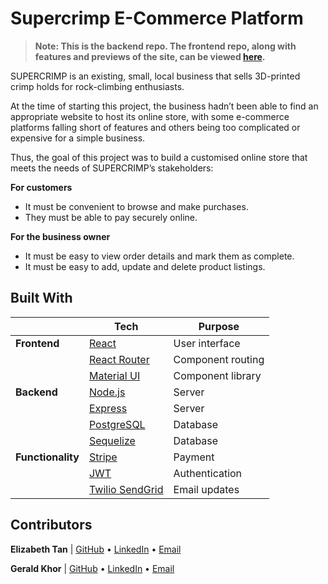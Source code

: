 # Supercrimp E-Commerce Platform

> **Note: This is the backend repo. The frontend repo, along with features and previews of the site, can be viewed [here](https://github.com/gcskhor/supercrimp-store-frontend).**

SUPERCRIMP is an existing, small, local business that sells 3D-printed crimp holds for rock-climbing enthusiasts.

At the time of starting this project, the business hadn’t been able to find an appropriate website to host its online store, with some e-commerce platforms falling short of features and others being too complicated or expensive for a simple business.

Thus, the goal of this project was to build a customised online store that meets the needs of SUPERCRIMP’s stakeholders:

**For customers**

- It must be convenient to browse and make purchases.
- They must be able to pay securely online.

**For the business owner**

- It must be easy to view order details and mark them as complete.
- It must be easy to add, update and delete product listings.

## Built With

|                    | Tech                                                       | Purpose           |
| ------------------ | ---------------------------------------------------------- | ----------------- |
| **Frontend**       | [React](https://github.com/facebook/react/)                | User interface    |
|                    | [React Router](https://github.com/remix-run/react-router)  | Component routing |
|                    | [Material UI](https://github.com/mui/material-ui)          | Component library |
| **Backend**        | [Node.js](https://github.com/nodejs/node)                  | Server            |
|                    | [Express](https://github.com/expressjs/express)            | Server            |
|                    | [PostgreSQL](https://www.postgresql.org/)                  | Database          |
|                    | [Sequelize](https://sequelize.org/)                        | Database          |
| **Functionality**  | [Stripe](https://stripe.com/docs)                          | Payment           |
|                    | [JWT](https://jwt.io/)                                     | Authentication    |
|                    | [Twilio SendGrid](https://docs.sendgrid.com/)              | Email updates     |

## Contributors

**Elizabeth Tan** | [GitHub](https://github.com/liztanyl/) • [LinkedIn](https://www.linkedin.com/in/elizabethtanyulin/) • [Email](mailto:elizabeth.tanyulin@gmail.com)

**Gerald Khor** | [GitHub](https://github.com/gcskhor/) • [LinkedIn](https://www.linkedin.com/in/gerald-khor/) • [Email](mailto:gcskhor@yahoo.com.sg)
